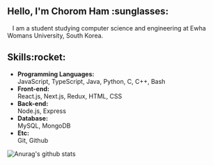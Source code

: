 <h2>Hello, I'm Chorom Ham :sunglasses:</h2>
 &nbsp;&nbsp;&nbsp;I am a student studying computer science and engineering at Ewha Womans University, South Korea.

<h2>Skills:rocket:</h2>
<ul>
  <li><b>Programming Languages:</b> <br/>JavaScript, TypeScript, Java, Python, C, C++, Bash 
  <li><b>Front-end:</b> <br/>React.js, Next.js, Redux, HTML, CSS
  <li><b>Back-end:</b> <br/> Node.js, Express
  <li><b>Database:</b> <br/> MySQL, MongoDB
  <li><b>Etc:</b> <br/> Git, Github
</ul>

![Anurag's github stats](https://github-readme-stats.vercel.app/api?username=chorom-ham&count_private=true)

<!--
**chorom-ham/chorom-ham** is a ✨ _special_ ✨ repository because its `README.md` (this file) appears on your GitHub profile.

Here are some ideas to get you started:

- 🔭 I’m currently working on ...
- 🌱 I’m currently learning ...
- 👯 I’m looking to collaborate on ...
- 🤔 I’m looking for help with ...
- 💬 Ask me about ...
- 📫 How to reach me: ...
- 😄 Pronouns: ...
- ⚡ Fun fact: ...
-->
